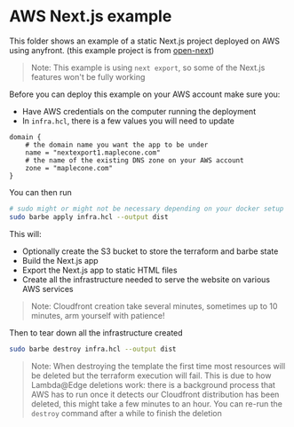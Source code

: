 # AWS Next.js example

This folder shows an example of a static Next.js project deployed on AWS using anyfront. (this example project is from [open-next](https://github.com/serverless-stack/open-next/tree/main/example))

> Note: This example is using `next export`, so some of the Next.js features won't be fully working

Before you can deploy this example on your AWS account make sure you:
- Have AWS credentials on the computer running the deployment
- In `infra.hcl`, there is a few values you will need to update
```hcl
domain {
    # the domain name you want the app to be under
    name = "nextexport1.maplecone.com"
    # the name of the existing DNS zone on your AWS account
    zone = "maplecone.com"
}
```

You can then run
```bash
# sudo might or might not be necessary depending on your docker setup
sudo barbe apply infra.hcl --output dist
```

This will:
- Optionally create the S3 bucket to store the terraform and barbe state
- Build the Next.js app
- Export the Next.js app to static HTML files
- Create all the infrastructure needed to serve the website on various AWS services

> Note: Cloudfront creation take several minutes, sometimes up to 10 minutes, arm yourself with patience!

Then to tear down all the infrastructure created
```bash
sudo barbe destroy infra.hcl --output dist
```

> Note: When destroying the template the first time most resources will be deleted but the terraform execution will fail. This is due to how Lambda@Edge deletions work: there is a background process that AWS has to run once it detects our Cloudfront distribution has been deleted, this might take a few minutes to an hour. You can re-run the `destroy` command after a while to finish the deletion